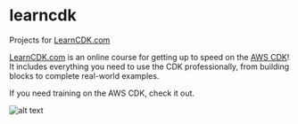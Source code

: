 # learncdk
Projects for [LearnCDK.com](https://learncdk.com)

[LearnCDK.com](https://learncdk.com) is an online course for getting up to speed on the [AWS CDK](https://aws.amazon.com/cdk/)!
It includes everything you need to use the CDK professionally, from building blocks to complete real-world examples.

If you need training on the AWS CDK, check it out.

![alt text](https://www.dropbox.com/s/p3xike69yy4pqm9/Screenshot%202020-04-10%2008.18.26.png?dl=1 "Learn CDK")



